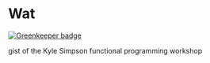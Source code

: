 # Wat

[![Greenkeeper badge](https://badges.greenkeeper.io/syzer/kyle-simpson-functiona-workshop.svg)](https://greenkeeper.io/)

 gist of the Kyle Simpson functional programming workshop
